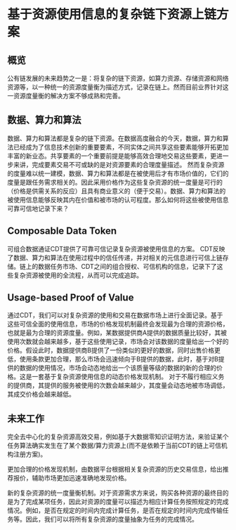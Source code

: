 # 基于资源使用信息的复杂链下资源上链方案

## 概览
公有链发展的未来趋势之一是：将复杂的链下资源，如算力资源、存储资源和网络资源等，以一种统一的资源度量衡为描述方式，记录在链上。然而目前业界针对这一资源度量衡的解决方案不够成熟和完善。

## 数据、算力和算法
数据、算力和算法都是复杂的链下资源。在数据高度融合的今天，数据，算力和算法已经成为了信息技术创新的重要要素，不同实体之间共享这些要素能够开拓更加丰富的新业态。共享要素的一个重要前提是能够高效合理地交易这些要素，更进一步来讲，完成要素交易不可或缺的是对资源要素的合理度量描述。
然而复杂资源的度量难以统一建模，数据、算力和算法都是在被使用后才有市场价值的，它们的度量是跟任务需求相关的。因此采用价格作为这些复杂资源的统一度量是可行的（价格是供需关系的反应）且具有商业意义的（便于交易）。数据、算力和算法的被使用信息能够反映其内在价值和被市场的认可程度。那么如何将这些被使用信息可靠可信地记录下来？

## Composable Data Token
可组合数据通证CDT提供了可靠可信记录复杂资源被使用信息的方案。
CDT反映了数据、算力和算法在使用过程中的信任传递，并对相关的元信息进行可信上链存储。链上的数据任务市场、CDT之间的组合授权、可信机构的信息，记录下了这些复杂资源被使用的全流程，从而可以完成追踪。

## Usage-based Proof of Value
通过CDT，我们可以对复杂资源的使用和交易在数据市场上进行全面记录。基于这些可信全面的使用信息，市场的价格发现机制最终会发现最为合理的资源价格，也就是最为合理的资源度量。例如，某数据提供商A提供的数据质量比较好，其被使用次数就会越来越多，基于这些使用记录，市场会对该数据的度量给出一个好的价格。假设此时，数据提供商B提供了一份类似的更好的数据，同时出售价格更低，使用条款更加合理，那么市场会迅速倾向于B提供的数据，此时，基于对B提供的数据的使用情况，市场会动态地给出一个该质量等级的数据的新的合理的价格。这是一套基于复杂资源使用信息的动态价格发现机制。
对于不履行相应义务的提供商，其提供的服务被使用的次数会越来越少，其度量会动态地被市场调低，其成交价格会越来越低。

## 未来工作
完全去中心化的复杂资源高效交易，例如基于大数据零知识证明方法，来验证某个任务算法确实发生在了某个数据/算力资源上(而不是依赖于当前CDT的链上可信机构注册方案)。

更加合理的价格发现机制，由数据平台根据相关复杂资源的历史交易信息，给出推荐报价，辅助市场更加迅速准确地发现价格。

新的复杂资源的统一度量衡机制。对于资源需求方来说，购买各种资源的最终目的是为了完成某项任务，因此对资源的度量可以描述为相应计算任务按照规定的完成情况。例如，是否在规定的时间内完成计算任务，是否在规定的时间内完成传输任务等。因此，我们可以将所有复杂资源的度量抽象为任务的完成情况。